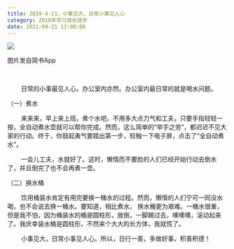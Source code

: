 ```yaml
---
title: 2019-4-21，小事见大，日常小事见人心
category: 2019年学习成长进步
date: 2021-09-21 13:00:00
---
```


![](https://markdown-1301532546.cos.ap-guangzhou.myqcloud.com/peipei_blog/20210921144700.jpeg)  

图片发自简书App


       

        日常的小事最见人心，办公室内亦然。办公室内最日常的就是喝水问题。

（一）煮水

        来来来，早上来上班，煮个水吧。不用多大点力气和工夫，只要手指轻轻一按，全自动煮水壶就可以帮你完成。然而，这么简单的“举手之劳”，都迟迟不见大家的行动。终于，你鼓起勇气要踏出第一步，轻触一下电子屏，点击了“全自动煮水”。

        一会儿工夫，水就好了。这时，懒惰而不要脸的人们已经开始行动去倒水了，并且倒完了也不会再煮一壶。

（二）换水桶

        饮用桶装水肯定有用完要换一桶水的过程。然而，懒惰的人们宁可一同没水喝，也不会说去换一桶水。要知道，相比煮水， 换水桶更为艰难。一桶水很重，但是我不怕，因为桶装水的桶是圆柱形，放倒，一脚踢过去，噢噢噢，滚动起来了。我庆幸装水桶是圆柱形，不然来个大大的长方体，我就慌了。

        小事见大，日常小事见人心。所以，日行一善，多做好事，积善积德！